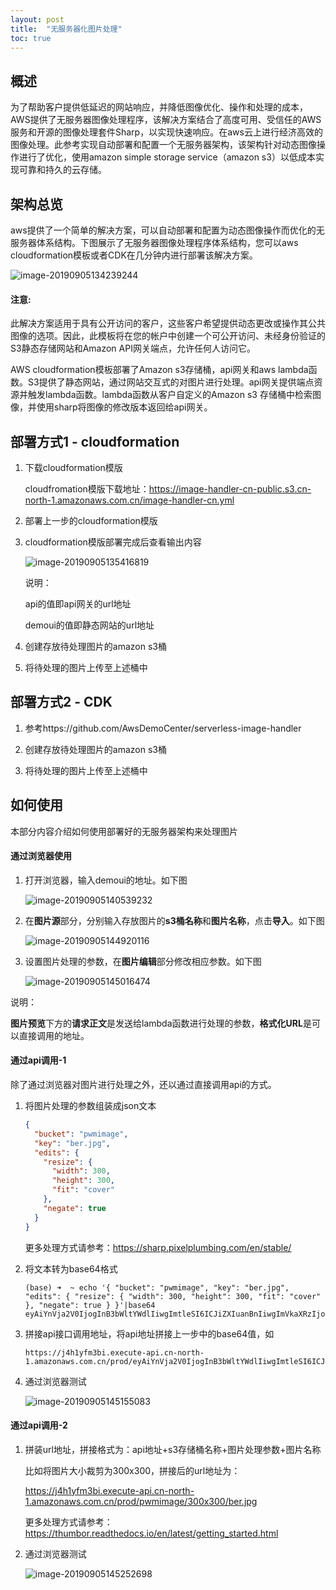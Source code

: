 ```yaml
---
layout: post
title:  "无服务器化图片处理"
toc: true
---
```

## 概述

为了帮助客户提供低延迟的网站响应，并降低图像优化、操作和处理的成本，AWS提供了无服务器图像处理程序，该解决方案结合了高度可用、受信任的AWS服务和开源的图像处理套件Sharp，以实现快速响应。在aws云上进行经济高效的图像处理。此参考实现自动部署和配置一个无服务器架构，该架构针对动态图像操作进行了优化，使用amazon simple storage service（amazon s3）以低成本实现可靠和持久的云存储。

## 架构总览

aws提供了一个简单的解决方案，可以自动部署和配置为动态图像操作而优化的无服务器体系结构。下图展示了无服务器图像处理程序体系结构，您可以aws cloudformation模板或者CDK在几分钟内进行部署该解决方案。

![image-20190905134239244](https://aws-demo-center.s3-ap-southeast-1.amazonaws.com/demopic/serverless-image-handler/image-20190905134239244.png)



#### 注意:

此解决方案适用于具有公开访问的客户，这些客户希望提供动态更改或操作其公共图像的选项。因此，此模板将在您的帐户中创建一个可公开访问、未经身份验证的S3静态存储网站和Amazon API网关端点，允许任何人访问它。

AWS cloudformation模板部署了Amazon s3存储桶，api网关和aws lambda函数。S3提供了静态网站，通过网站交互式的对图片进行处理。api网关提供端点资源并触发lambda函数。lambda函数从客户自定义的Amazon s3 存储桶中检索图像，并使用sharp将图像的修改版本返回给api网关。

## 部署方式1 - cloudformation

1. 下载cloudformation模版

   cloudfromation模版下载地址：https://image-handler-cn-public.s3.cn-north-1.amazonaws.com.cn/image-handler-cn.yml

2. 部署上一步的cloudformation模版

3. cloudformation模版部署完成后查看输出内容

   ![image-20190905135416819](https://aws-demo-center.s3-ap-southeast-1.amazonaws.com/demopic/serverless-image-handler/image-20190905135416819.png)

   说明：

   api的值即api网关的url地址

   demoui的值即静态网站的url地址

4. 创建存放待处理图片的amazon s3桶

5. 将待处理的图片上传至上述桶中

## 部署方式2 - CDK

1. 参考https://github.com/AwsDemoCenter/serverless-image-handler

2. 创建存放待处理图片的amazon s3桶

3. 将待处理的图片上传至上述桶中

## 如何使用

本部分内容介绍如何使用部署好的无服务器架构来处理图片

#### 通过浏览器使用

1. 打开浏览器，输入demoui的地址。如下图

   ![image-20190905140539232](https://aws-demo-center.s3-ap-southeast-1.amazonaws.com/demopic/serverless-image-handler/image-20190905140539232.png)

2. 在**图片源**部分，分别输入存放图片的**s3桶名称**和**图片名称**，点击**导入**。如下图

   ![image-20190905144920116](https://aws-demo-center.s3-ap-southeast-1.amazonaws.com/demopic/serverless-image-handler/image-20190905144920116.png)

3. 设置图片处理的参数，在**图片编辑**部分修改相应参数。如下图

   ![image-20190905145016474](https://aws-demo-center.s3-ap-southeast-1.amazonaws.com/demopic/serverless-image-handler/image-20190905145016474.png)

说明：

**图片预览**下方的**请求正文**是发送给lambda函数进行处理的参数，**格式化URL**是可以直接调用的地址。

#### 通过api调用-1

除了通过浏览器对图片进行处理之外，还以通过直接调用api的方式。

1. 将图片处理的参数组装成json文本

   ```json
   {
     "bucket": "pwmimage",
     "key": "ber.jpg",
     "edits": {
       "resize": {
         "width": 300,
         "height": 300,
         "fit": "cover"
       },
       "negate": true
     }
   }
   ```

   更多处理方式请参考：https://sharp.pixelplumbing.com/en/stable/

2. 将文本转为base64格式

   ```shell
   (base) ➜  ~ echo '{ "bucket": "pwmimage", "key": "ber.jpg", "edits": { "resize": { "width": 300, "height": 300, "fit": "cover" }, "negate": true } }'|base64
   eyAiYnVja2V0IjogInB3bWltYWdlIiwgImtleSI6ICJiZXIuanBnIiwgImVkaXRzIjogeyAicmVzaXplIjogeyAid2lkdGgiOiAzMDAsICJoZWlnaHQiOiAzMDAsICJmaXQiOiAiY292ZXIiIH0sICJuZWdhdGUiOiB0cnVlIH0gfQo=
   ```

3. 拼接api接口调用地址，将api地址拼接上一步中的base64值，如

   ```
   https://j4h1yfm3bi.execute-api.cn-north-1.amazonaws.com.cn/prod/eyAiYnVja2V0IjogInB3bWltYWdlIiwgImtleSI6ICJiZXIuanBnIiwgImVkaXRzIjogeyAicmVzaXplIjogeyAid2lkdGgiOiAzMDAsICJoZWlnaHQiOiAzMDAsICJmaXQiOiAiY292ZXIiIH0sICJuZWdhdGUiOiB0cnVlIH0gfQo=
   ```

4. 通过浏览器测试

   ![image-20190905145155083](https://aws-demo-center.s3-ap-southeast-1.amazonaws.com/demopic/serverless-image-handler/image-20190905145155083.png)

#### 通过api调用-2

1. 拼装url地址，拼接格式为：api地址+s3存储桶名称+图片处理参数+图片名称

   比如将图片大小裁剪为300x300，拼接后的url地址为：

   https://j4h1yfm3bi.execute-api.cn-north-1.amazonaws.com.cn/prod/pwmimage/300x300/ber.jpg

   更多处理方式请参考：https://thumbor.readthedocs.io/en/latest/getting_started.html

2. 通过浏览器测试

   ![image-20190905145252698](https://aws-demo-center.s3-ap-southeast-1.amazonaws.com/demopic/serverless-image-handler/image-20190905145252698.png)

